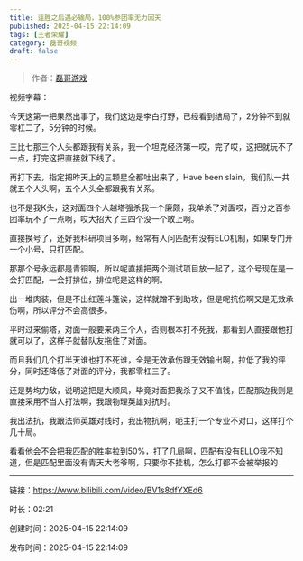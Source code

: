```yaml
---
title: 连胜之后遇必输局，100%参团率无力回天
published: 2025-04-15 22:14:09
tags: [王者荣耀]
category: 磊哥视频
draft: false
---
```



> 作者：[磊哥游戏](https://space.bilibili.com/268941858?spm_id_from=333.788.upinfo.head.click)

视频字幕：

今天这第一把果然出事了，我们这边是李白打野，已经看到结局了，2分钟不到就零杠二了，5分钟的时候。

三比七那三个人头都跟我有关系，我一个坦克经济第一哎，完了哎，这把就玩不了一点，打完这把直接就下线了。

再打下去，指定把昨天上的三颗星全都吐出来了，Have been slain，我们队一共就五个人头啊，五个人头全都跟我有关系。

也不是我K头，这对面四个人越塔强杀我一个廉颇，我单杀了对面哎，百分之百参团率玩不了一点啊，哎大招大了三四个没一个敢上啊。

直接换号了，还好我科研项目多啊，经常有人问匹配有没有ELO机制，如果专门开一个小号，只打匹配。

那那个号永远都是青铜啊，所以呢直接把两个测试项目放一起了，这个号现在是一会打匹配，一会打排位，排位呢是这样的啊。

出一堆肉装，但是不出红莲斗篷诶，这样就蹭不到助攻，但是呢抗伤啊又是无效承伤啊，所以评分不会高很多。

平时过来偷塔，对面一般要来两三个人，否则根本打不死我，那看到人直接跟他打就可以了，这样子就替队友拖住了对面。

而且我们几个打半天谁也打不死谁，全是无效承伤跟无效输出啊，拉低了我的评分，同时还降低了对面的评分，我都零杠三了。

还是势均力敌，说明这把是大顺风，毕竟对面把我杀了又不值钱，匹配那边我则是直接采用不当人打法啊，我跟物理英雄对抗时。

我出法抗，我跟法师英雄对线时，我出物抗啊，呃主打一个专业不对口，这样打个几十局。

看看他会不会把我匹配的胜率拉到50%，打了几局啊，匹配有没有ELLO我不知道，但是匹配里面没有青天大老爷啊，只要你不挂机，怎么打都不会被举报的

---


链接：https://www.bilibili.com/video/BV1s8dfYXEd6



时长：02:21

创建时间：2025-04-15 22:14:09

发布时间：2025-04-15 22:14:09
